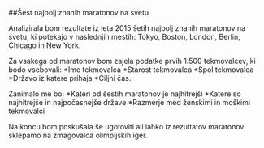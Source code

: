 ##Šest najbolj znanih maratonov na svetu

Analizirala bom rezultate iz leta 2015 šetih najbolj znanih maratonov na svetu, ki potekajo v naslednjih mestih: Tokyo, Boston, London, Berlin, Chicago in New York.

Za vsakega od maratonov bom zajela podatke prvih 1.500 tekmovalcev, ki bodo vsebovali:
*Ime tekmovalca
*Starost tekmovalca
*Spol tekmovalca
*Državo iz katere prihaja
*Ciljni čas.

Zanimalo me bo:
*Kateri od šestih maratonov je najhitrejši
*Katere so najhitrejše in najpočasnejše države
*Razmerje med ženskimi in moškimi tekmovalci

Na koncu bom poskušala še ugotoviti ali lahko iz rezultatov maratonov sklepamo na zmagovalca olimpijskih iger.





